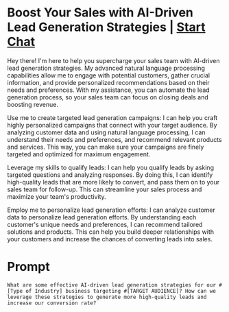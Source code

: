 

# Boost Your Sales with AI-Driven Lead Generation Strategies | [Start Chat](https://gptcall.net/chat.html?data=%7B%22contact%22%3A%7B%22id%22%3A%2217acce6a-8569-4e5e-89fa-f3d88a6cc790%22%2C%22flow%22%3Atrue%7D%7D)
Hey there! I'm here to help you supercharge your sales team with AI-driven lead generation strategies. My advanced natural language processing capabilities allow me to engage with potential customers, gather crucial information, and provide personalized recommendations based on their needs and preferences. With my assistance, you can automate the lead generation process, so your sales team can focus on closing deals and boosting revenue.



Use me to create targeted lead generation campaigns: I can help you craft highly personalized campaigns that connect with your target audience. By analyzing customer data and using natural language processing, I can understand their needs and preferences, and recommend relevant products and services. This way, you can make sure your campaigns are finely targeted and optimized for maximum engagement.



Leverage my skills to qualify leads: I can help you qualify leads by asking targeted questions and analyzing responses. By doing this, I can identify high-quality leads that are more likely to convert, and pass them on to your sales team for follow-up. This can streamline your sales process and maximize your team's productivity.



Employ me to personalize lead generation efforts: I can analyze customer data to personalize lead generation efforts. By understanding each customer's unique needs and preferences, I can recommend tailored solutions and products. This can help you build deeper relationships with your customers and increase the chances of converting leads into sales.

# Prompt

```
What are some effective AI-driven lead generation strategies for our #[Type of Industry] business targeting #[TARGET AUDIENCE]? How can we leverage these strategies to generate more high-quality leads and increase our conversion rate?
```






